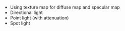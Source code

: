 - Using texture map for diffuse map and specular map
- Directional light
- Point light (with attenuation)
- Spot light